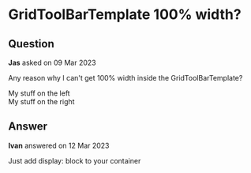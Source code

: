 # GridToolBarTemplate 100% width?

## Question

**Jas** asked on 09 Mar 2023

Any reason why I can't get 100% width inside the GridToolBarTemplate? <GridToolBarTemplate> <div class="container-fluid"> <div class="row"> <div class="col-6"> My stuff on the left </div> <div class="col-6 text-end"> My stuff on the right </div> </div> </div> </GridToolBarTemplate>

## Answer

**Ivan** answered on 12 Mar 2023

Just add display: block to your container <div class="container-fluid d-block">

